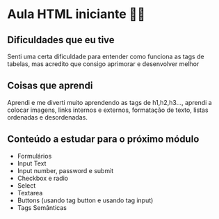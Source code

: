 # Aula HTML iniciante 👨‍🎓

## Dificuldades que eu tive
Senti uma certa dificuldade para entender como funciona as tags de tabelas, mas acredito que consigo aprimorar e desenvolver melhor

## Coisas que aprendi
Aprendi e me diverti muito aprendendo as tags de h1,h2,h3..., aprendi a colocar imagens, links internos e externos, formatação de texto, listas ordenadas e desordenadas.

## Conteúdo a estudar para o próximo módulo
- Formulários
- Input Text
- Input number, password e submit
- Checkbox e radio
- Select
- Textarea
- Buttons (usando tag button e usando tag input)
- Tags Semânticas

